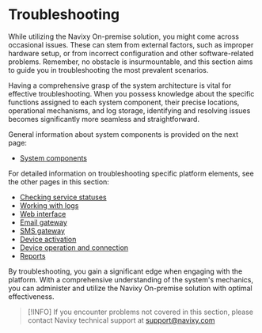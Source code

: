 # Troubleshooting

While utilizing the Navixy On-premise solution, you might come across occasional issues. These can stem from external factors, such as improper hardware setup, or from incorrect configuration and other software-related problems. Remember, no obstacle is insurmountable, and this section aims to guide you in troubleshooting the most prevalent scenarios.

Having a comprehensive grasp of the system architecture is vital for effective troubleshooting. When you possess knowledge about the specific functions assigned to each system component, their precise locations, operational mechanisms, and log storage, identifying and resolving issues becomes significantly more seamless and straightforward.

General information about system components is provided on the next page:

* [System components](troubleshooting-1/system-components.md)

For detailed information on troubleshooting specific platform elements, see the other pages in this section:

* [Checking service statuses](troubleshooting-1/checking-service-statuses.md)
* [Working with logs](troubleshooting-1/working-with-logs.md)
* [Web interface](troubleshooting-1/web-interface.md)
* [Email gateway](troubleshooting-1/on-premise-email-gateway-troubleshooting.md)
* [SMS gateway](troubleshooting-1/on-premise-sms-gateway-troubleshooting.md)
* [Device activation](troubleshooting-1/device-activation.md)
* [Device operation and connection](troubleshooting-1/device-operation-and-connection.md)
* [Reports](troubleshooting-1/reports.md)

By troubleshooting, you gain a significant edge when engaging with the platform. With a comprehensive understanding of the system's mechanics, you can administer and utilize the Navixy On-premise solution with optimal effectiveness.

> \[!INFO] If you encounter problems not covered in this section, please contact Navixy technical support at [support@navixy.com](mailto:support@navixy.com)

